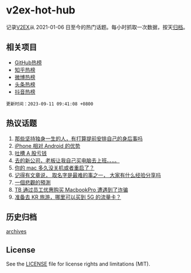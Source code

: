# v2ex-hot-hub

 记录[V2EX](https://www.v2ex.com/)从 2021-01-06 日至今的热门话题。每小时抓取一次数据，按天[归档](archives)。
 
 ## 相关项目

- [GitHub热榜](https://github.com/lonnyzhang423/github-hot-hub)
- [知乎热榜](https://github.com/lonnyzhang423/zhihu-hot-hub)
- [微博热榜](https://github.com/lonnyzhang423/weibo-hot-hub)
- [头条热榜](https://github.com/lonnyzhang423/toutiao-hot-hub)
- [抖音热榜](https://github.com/lonnyzhang423/douyin-hot-hub)


 `更新时间：2023-09-11 09:41:08 +0800`

## 热议话题

1. [那些坚持独身一生的人，有打算提前安排自己的身后事吗](https://www.v2ex.com/t/972457)
1. [iPhone 相对 Android 的优势](https://www.v2ex.com/t/972498)
1. [吐槽 A 股亏钱](https://www.v2ex.com/t/972509)
1. [去的新公司，老板让我自己买电脑去上班。。。。](https://www.v2ex.com/t/972486)
1. [你的 mac 多久没关机或者重启了？](https://www.v2ex.com/t/972515)
1. [记得有文章说， 取名字是最难的事之一， 大家有什么经验分享吗](https://www.v2ex.com/t/972474)
1. [一個悲觀的預測](https://www.v2ex.com/t/972589)
1. [TB 通过员工优惠购买 MacbookPro 遭遇到了诈骗](https://www.v2ex.com/t/972466)
1. [准备去 KR 旅游，哪里可以买到 5G 的流量卡？](https://www.v2ex.com/t/972470)

## 历史归档

[archives](archives)

## License

See the [LICENSE](LICENSE) file for license rights and limitations (MIT).
